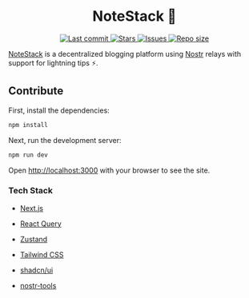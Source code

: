 <div align="center"><p>
    <h1>NoteStack 📓</h1>
    <a href="https://github.com/nodetec/notestack/pulse">
      <img alt="Last commit" src="https://img.shields.io/github/last-commit/nodetec/notestack?style=for-the-badge&logo=starship&color=8bd5ca&logoColor=D9E0EE&labelColor=302D41"/>
    </a>
    <a href="https://github.com/nodetec/notestack/stargazers">
      <img alt="Stars" src="https://img.shields.io/github/stars/nodetec/notestack?style=for-the-badge&logo=starship&color=c69ff5&logoColor=D9E0EE&labelColor=302D41" />
    </a>
    <a href="https://github.com/nodetec/notestack/issues">
      <img alt="Issues" src="https://img.shields.io/github/issues/nodetec/notestack?style=for-the-badge&logo=bilibili&color=F5E0DC&logoColor=D9E0EE&labelColor=302D41" />
    </a>
    <a href="https://github.com/nodetec/notestack">
      <img alt="Repo size" src="https://img.shields.io/github/repo-size/nodetec/notestack?color=%23DDB6F2&label=SIZE&logo=codesandbox&style=for-the-badge&logoColor=D9E0EE&labelColor=302D41" />
    </a>
</div>

[NoteStack](https://notestack.com/ "NoteStack") is a decentralized blogging platform using [Nostr](https://nostr.com/ "Nostr") relays with support for lightning tips ⚡.

## Contribute

First, install the dependencies:

```bash
npm install
```

Next, run the development server:

```bash
npm run dev
```

Open [http://localhost:3000](http://localhost:3000 "http://localhost:3000") with your browser to see the site.

### Tech Stack

- [Next.js](https://nextjs.org/ "Next.js")

- [React Query](https://tanstack.com/query/latest/docs/framework/react/overview "React Query")

- [Zustand](https://zustand-demo.pmnd.rs/ "Zustand")

- [Tailwind CSS](https://tailwindcss.com/ "Tailwind CSS")

- [shadcn/ui](https://ui.shadcn.com/ "shadcn/ui")

- [nostr-tools](https://github.com/nbd-wtf/nostr-tools "nostr-tools")

